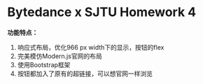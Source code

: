 # **Bytedance x SJTU Homework 4**

**功能特点：**

1. 响应式布局，优化966 px width下的显示，按钮的flex
2. 完美模仿Modern.js官网的布局
3. 使用Bootstrap框架
4. 按钮都加入了原有的超链接，可以想官网一样浏览
